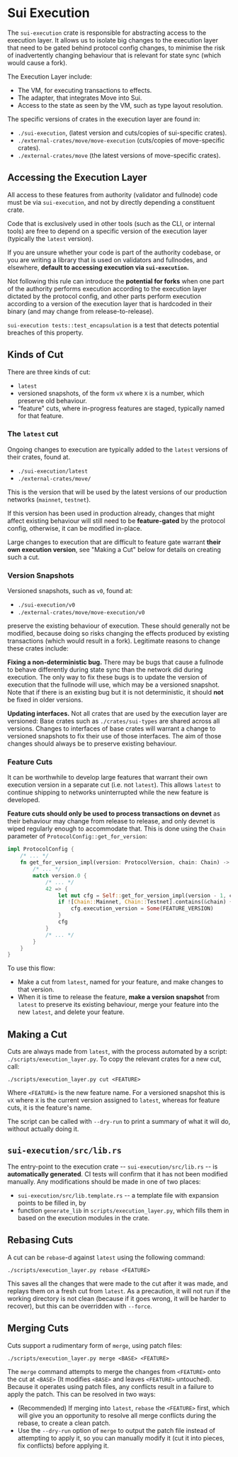 # Sui Execution

The `sui-execution` crate is responsible for abstracting access to the
execution layer.  It allows us to isolate big changes to the execution
layer that need to be gated behind protocol config changes, to
minimise the risk of inadvertently changing behaviour that is relevant
for state sync (which would cause a fork).

The Execution Layer include:

- The VM, for executing transactions to effects.
- The adapter, that integrates Move into Sui.
- Access to the state as seen by the VM, such as type layout
  resolution.

The specific versions of crates in the execution layer are found in:

- `./sui-execution`, (latest version and cuts/copies of sui-specific
  crates).
- `./external-crates/move/move-execution` (cuts/copies of move-specific
  crates).
- `./external-crates/move` (the latest versions of move-specific
  crates).


## Accessing the Execution Layer

All access to these features from authority (validator and fullnode)
code must be via `sui-execution`, and not by directly depending a
constituent crate.

Code that is exclusively used in other tools (such as the CLI, or
internal tools) are free to depend on a specific version of the
execution layer (typically the `latest` version).

If you are unsure whether your code is part of the authority codebase,
or you are writing a library that is used on validators and fullnodes,
and elsewhere, **default to accessing execution via `sui-execution`.**

Not following this rule can introduce the **potential for forks** when
one part of the authority performs execution according to the
execution layer dictated by the protocol config, and other parts
perform execution according to a version of the execution layer that
is hardcoded in their binary (and may change from release-to-release).

`sui-execution tests::test_encapsulation` is a test that detects
potential breaches of this property.


## Kinds of Cut

There are three kinds of cut:

- `latest`
- versioned snapshots, of the form `vX` where `X` is a number, which
  preserve old behaviour.
- "feature" cuts, where in-progress features are staged, typically
  named for that feature.


### The `latest` cut

Ongoing changes to execution are typically added to the `latest`
versions of their crates, found at.

- `./sui-execution/latest`
- `./external-crates/move/`

This is the version that will be used by the latest versions of our
production networks (`mainnet`, `testnet`).

If this version has been used in production already, changes that
might affect existing behaviour will still need to be
**feature-gated** by the protocol config, otherwise, it can be
modified in-place.

Large changes to execution that are difficult to feature gate warrant
**their own execution version**, see "Making a Cut" below for details
on creating such a cut.


### Version Snapshots

Versioned snapshots, such as `v0`, found at:

- `./sui-execution/v0`
- `./external-crates/move/move-execution/v0`

preserve the existing behaviour of execution.  These should generally
not be modified, because doing so risks changing the effects produced
by existing transactions (which would result in a fork).  Legitimate
reasons to change these crates include:

**Fixing a non-deterministic bug.**  There may be bugs that cause a
fullnode to behave differently during state sync than the network did
during execution.  The only way to fix these bugs is to update the
version of execution that the fullnode will use, which may be a
versioned snapshot.  Note that if there is an existing bug but it is
not deterministic, it should **not** be fixed in older versions.

**Updating interfaces.**  Not all crates that are used by the
execution layer are versioned: Base crates such as
`./crates/sui-types` are shared across all versions.  Changes to
interfaces of base crates will warrant a change to versioned snapshots
to fix their use of those interfaces.  The aim of those changes should
always be to preserve existing behaviour.


### Feature Cuts

It can be worthwhile to develop large features that warrant their own
execution version in a separate cut (i.e. not `latest`).  This allows
`latest` to continue shipping to networks uninterrupted while the new
feature is developed.

**Feature cuts should only be used to process transactions on devnet**
as their behaviour may change from release to release, and only devnet
is wiped regularly enough to accommodate that.  This is done using the
`Chain` parameter of `ProtocolConfig::get_for_version`:

``` rust
impl ProtocolConfig {
    /* ... */
    fn get_for_version_impl(version: ProtocolVersion, chain: Chain) -> Self {
        /* ... */
        match version.0 {
            /* ... */
            42 => {
                let mut cfg = Self::get_for_version_impl(version - 1, chain);
                if ![Chain::Mainnet, Chain::Testnet].contains(&chain) {
                    cfg.execution_version = Some(FEATURE_VERSION)
                }
                cfg
            }
            /* ... */
        }
    }
}
```

To use this flow:

- Make a cut from `latest`, named for your feature, and make changes
  to that version.
- When it is time to release the feature, **make a version snapshot**
  from `latest` to preserve its existing behaviour, merge your feature
  into the new `latest`, and delete your feature.


## Making a Cut

Cuts are always made from `latest`, with the process automated by a
script: `./scripts/execution_layer.py`.  To copy the relevant crates
for a new cut, call:

``` shell
./scripts/execution_layer.py cut <FEATURE>
```

Where `<FEATURE>` is the new feature name.  For a versioned snapshot
this is `vX` where `X` is the current version assigned to `latest`,
whereas for feature cuts, it is the feature's name.

The script can be called with `--dry-run` to print a summary of what
it will do, without actually doing it.


## `sui-execution/src/lib.rs`

The entry-point to the execution crate -- `sui-execution/src/lib.rs`
-- is **automatically generated**.  CI tests will confirm that it has
not been modified manually.  Any modifications should be made in one
of two places:

- `sui-execution/src/lib.template.rs` -- a template file with
  expansion points to be filled in, by
- function `generate_lib` in `scripts/execution_layer.py`, which fills
  them in based on the execution modules in the crate.


## Rebasing Cuts

A cut can be `rebase`-d against `latest` using the following command:

```shell
./scripts/execution_layer.py rebase <FEATURE>

```

This saves all the changes that were made to the cut after it was
made, and replays them on a fresh cut from `latest`.  As a precaution,
it will not run if the working directory is not clean (because if it
goes wrong, it will be harder to recover), but this can be overridden
with `--force`.


## Merging Cuts

Cuts support a rudimentary form of `merge`, using patch files:

```shell
./scripts/execution_layer.py merge <BASE> <FEATURE>
```

The `merge` command attempts to merge the changes from `<FEATURE>`
onto the cut at `<BASE>` (It modifies `<BASE>` and leaves `<FEATURE>`
untouched).  Because it operates using patch files, any conflicts
result in a failure to apply the patch.  This can be resolved in two
ways:

- (Recommended) If merging into `latest`, `rebase` the `<FEATURE>`
  first, which will give you an opportunity to resolve all merge
  conflicts during the rebase, to create a clean patch.
- Use the `--dry-run` option of `merge` to output the patch file
  instead of attempting to apply it, so you can manually modify it
  (cut it into pieces, fix conflicts) before applying it.
